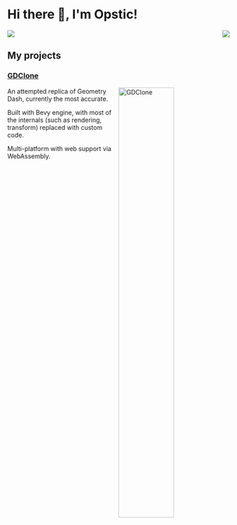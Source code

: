 # Hi there 👋, I'm Opstic!

<img src="https://skillicons.dev/icons?i=rust,cpp,java,py,ts,js,html,css,wasm,svelte,tailwind,bash,clion,idea,webstorm,androidstudio,blender,ae,pr,ps&perline=6" align="right">
<picture>
  <source
    srcset="https://github-readme-stats.vercel.app/api?username=opstic&show_icons=true&include_all_commits=true&count_private=true&theme=dark"
    media="(prefers-color-scheme: dark)"
  />
  <source
    srcset="https://github-readme-stats.vercel.app/api?username=opstic&show_icons=true&include_all_commits=true&count_private=true"
    media="(prefers-color-scheme: light), (prefers-color-scheme: no-preference)"
  />
  <img src="https://github-readme-stats.vercel.app/api?username=opstic&show_icons=true&include_all_commits=true&count_private=true" />
</picture>

## My projects
### [GDClone](https://github.com/opstic/gdclone)
<a href="https://github.com/opstic/gdclone">
  <img src="https://github.com/opstic/gdclone/blob/main/assets/branding/banner.png" width="50%" align="right" alt="GDClone">
</a>

An attempted replica of Geometry Dash, currently the most accurate.

Built with Bevy engine, with most of the internals (such as rendering, transform) replaced with custom code.

Multi-platform with web support via WebAssembly.

